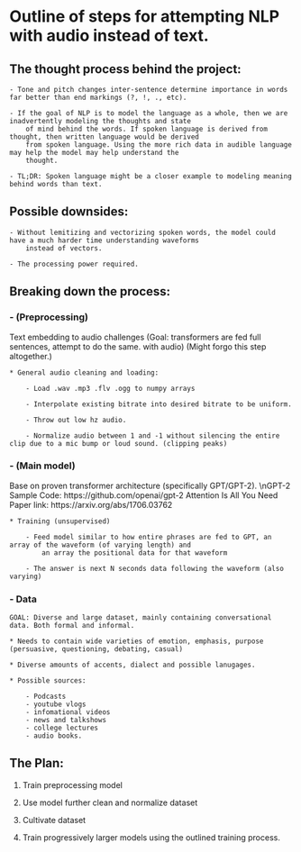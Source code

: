 <h1>Outline of steps for attempting NLP with audio instead of text.</h1>

<h2>The thought process behind the project:</h2>

    - Tone and pitch changes inter-sentence determine importance in words far better than end markings (?, !, ., etc).

    - If the goal of NLP is to model the language as a whole, then we are inadvertently modeling the thoughts and state
        of mind behind the words. If spoken language is derived from thought, then written language would be derived
        from spoken language. Using the more rich data in audible language may help the model may help understand the
        thought.

    - TL;DR: Spoken language might be a closer example to modeling meaning behind words than text.


<h2>Possible downsides:</h2>

    - Without lemitizing and vectorizing spoken words, the model could have a much harder time understanding waveforms
        instead of vectors.

    - The processing power required.


<h2>Breaking down the process:</h2>

<h3>- (Preprocessing)</h3> Text embedding to audio challenges (Goal: transformers are fed full sentences, attempt to do the same.
    with audio) (Might forgo this step altogether.)

    * General audio cleaning and loading:
        
        - Load .wav .mp3 .flv .ogg to numpy arrays
        
        - Interpolate existing bitrate into desired bitrate to be uniform.
        
        - Throw out low hz audio.

        - Normalize audio between 1 and -1 without silencing the entire clip due to a mic bump or loud sound. (clipping peaks)

<h3>- (Main model)</h3> Base on proven transformer architecture (specifically GPT/GPT-2). 
\nGPT-2 Sample Code: https://github.com/openai/gpt-2
Attention Is All You Need Paper link: https://arxiv.org/abs/1706.03762


    * Training (unsupervised)

        - Feed model similar to how entire phrases are fed to GPT, an array of the waveform (of varying length) and
            an array the positional data for that waveform

        - The answer is next N seconds data following the waveform (also varying)

<h3>- Data</h3>

    GOAL: Diverse and large dataset, mainly containing conversational data. Both formal and informal.

    * Needs to contain wide varieties of emotion, emphasis, purpose (persuasive, questioning, debating, casual)

    * Diverse amounts of accents, dialect and possible lanugages.

    * Possible sources:

        - Podcasts
        - youtube vlogs
        - infomational videos
        - news and talkshows
        - college lectures
        - audio books.


<h2>The Plan:</h2>

 1. Train preprocessing model
 
 2. Use model further clean and normalize dataset

 2. Cultivate dataset

 3. Train progressively larger models using the outlined training process.
